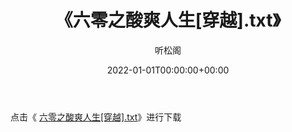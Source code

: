﻿---
title:  《六零之酸爽人生[穿越].txt》
date:   2022-01-01T00:00:00+00:00
author: 听松阁
layout: post
permalink: /六零之酸爽人生[穿越]/
categories: 小说
tags: [小说]
---

点击《 [六零之酸爽人生[穿越].txt](http://img.660000.xyz/bookstukust/book/bntxt/10/六零之酸爽人生[穿越].txt)》进行下载